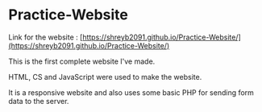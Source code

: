 # Practice-Website

Link for the website : [https://shreyb2091.github.io/Practice-Website/](https://shreyb2091.github.io/Practice-Website/)

This is the first complete website I've made.

HTML, CS and JavaScript were used to make the website.

It is a responsive website and also uses some basic PHP for sending form data to the server.
